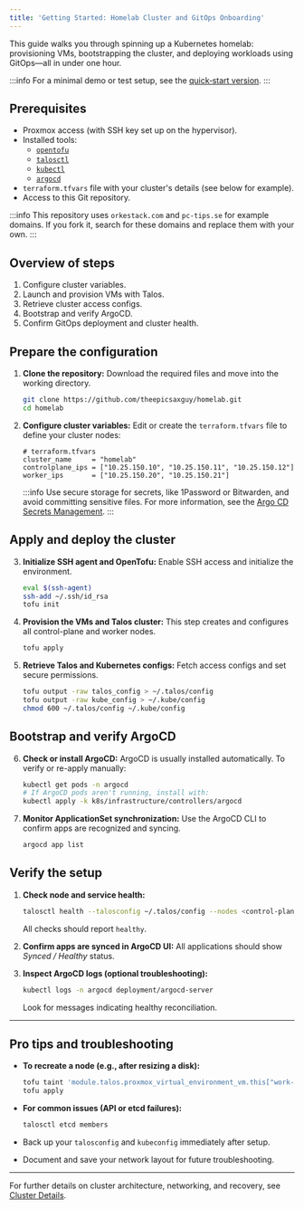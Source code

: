 ```yaml
---
title: 'Getting Started: Homelab Cluster and GitOps Onboarding'
---
```

This guide walks you through spinning up a Kubernetes homelab: provisioning VMs, bootstrapping the cluster, and deploying workloads using GitOps—all in under one hour.

:::info
For a minimal demo or test setup, see the [quick‑start version](./quick-start.md).
:::

## Prerequisites

- Proxmox access (with SSH key set up on the hypervisor).
- Installed tools:
  - [`opentofu`](https://opentofu.org/)
  - [`talosctl`](https://www.talos.dev/)
  - [`kubectl`](https://kubernetes.io/docs/tasks/tools/)
  - [`argocd`](https://argo-cd.readthedocs.io/)
- `terraform.tfvars` file with your cluster's details (see below for example).
- Access to this Git repository.

:::info
This repository uses `orkestack.com` and `pc-tips.se` for example domains.
If you fork it, search for these domains and replace them with your own.
:::

## Overview of steps

1. Configure cluster variables.
2. Launch and provision VMs with Talos.
3. Retrieve cluster access configs.
4. Bootstrap and verify ArgoCD.
5. Confirm GitOps deployment and cluster health.

## Prepare the configuration

1. **Clone the repository:**
   Download the required files and move into the working directory.

   ```bash
   git clone https://github.com/theepicsaxguy/homelab.git
   cd homelab
   ```

2. **Configure cluster variables:**
   Edit or create the `terraform.tfvars` file to define your cluster nodes:

   ```hcl
   # terraform.tfvars
   cluster_name     = "homelab"
   controlplane_ips = ["10.25.150.10", "10.25.150.11", "10.25.150.12"]
   worker_ips       = ["10.25.150.20", "10.25.150.21"]
   ```

   :::info
   Use secure storage for secrets, like 1Password or Bitwarden, and avoid committing sensitive files. For more information, see the [Argo CD Secrets Management](https://argo-cd.readthedocs.io/en/stable/operator-manual/secret-management/).
   :::

## Apply and deploy the cluster

3. **Initialize SSH agent and OpenTofu:**
   Enable SSH access and initialize the environment.

   ```bash
   eval $(ssh-agent)
   ssh-add ~/.ssh/id_rsa
   tofu init
   ```

4. **Provision the VMs and Talos cluster:**
   This step creates and configures all control-plane and worker nodes.

   ```bash
   tofu apply
   ```

5. **Retrieve Talos and Kubernetes configs:**
   Fetch access configs and set secure permissions.

   ```bash
   tofu output -raw talos_config > ~/.talos/config
   tofu output -raw kube_config > ~/.kube/config
   chmod 600 ~/.talos/config ~/.kube/config
   ```

## Bootstrap and verify ArgoCD

6. **Check or install ArgoCD:**
   ArgoCD is usually installed automatically. To verify or re-apply manually:

   ```bash
   kubectl get pods -n argocd
   # If ArgoCD pods aren't running, install with:
   kubectl apply -k k8s/infrastructure/controllers/argocd
   ```

7. **Monitor ApplicationSet synchronization:**
   Use the ArgoCD CLI to confirm apps are recognized and syncing.

   ```bash
   argocd app list
   ```

## Verify the setup

1. **Check node and service health:**

   ```bash
   talosctl health --talosconfig ~/.talos/config --nodes <control-plane-IP>
   ```

   All checks should report `healthy`.

2. **Confirm apps are synced in ArgoCD UI:**
   All applications should show *Synced / Healthy* status.

3. **Inspect ArgoCD logs (optional troubleshooting):**

   ```bash
   kubectl logs -n argocd deployment/argocd-server
   ```

   Look for messages indicating healthy reconciliation.

---

## Pro tips and troubleshooting

- **To recreate a node (e.g., after resizing a disk):**

  ```bash
  tofu taint 'module.talos.proxmox_virtual_environment_vm.this["work-00"]'
  tofu apply
  ```

- **For common issues (API or etcd failures):**

  ```bash
  talosctl etcd members
  ```

- Back up your `talosconfig` and `kubeconfig` immediately after setup.
- Document and save your network layout for future troubleshooting.

---
For further details on cluster architecture, networking, and recovery, see [Cluster Details](./architecture.md).
